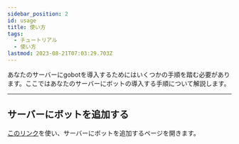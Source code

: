 ```yaml
---
sidebar_position: 2
id: usage
title: 使い方
tags:
  - チュートリアル
  - 使い方
lastmod: 2023-08-21T07:03:29.703Z
---
```

あなたのサーバーにgobotを導入するためにはいくつかの手順を踏む必要があります。ここではあなたのサーバーにボットの導入する手順について解説します。

---

## サーバーにボットを追加する

[このリンク](https://discord.com/api/oauth2/authorize?client_id=1083042729996603412&permissions=8&scope=applications.commands%20bot)を使い、サーバーにボットを追加するページを開きます。

